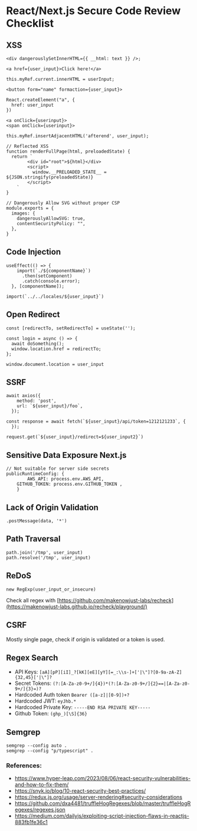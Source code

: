 # React/Next.js Secure Code Review Checklist

## XSS

```
<div dangerouslySetInnerHTML={{ __html: text }} />;
```

```
<a href={user_input}>Click here!</a>
```

```
this.myRef.current.innerHTML = userInput;
```

```
<button form="name" formaction={user_input}>
```

```
React.createElement("a", {
  href: user_input
})
```

```
<a onClick={userinput}>
<span onClick={userinput}>
```

```
this.myRef.insertAdjacentHTML('afterend', user_input);
```

```
// Reflected XSS
function renderFullPage(html, preloadedState) {
  return `
        <div id="root">${html}</div>
        <script>
          window.__PRELOADED_STATE__ = ${JSON.stringify(preloadedState)}
        </script>
    `
}
```

```
// Dangerously Allow SVG without proper CSP 
module.exports = {
  images: {
    dangerouslyAllowSVG: true,
    contentSecurityPolicy: "",
  },
}
```


## Code Injection

```
useEffect(() => {
    import(`./${componentName}`)
      .then(setComponent)
      .catch(console.error);
  }, [componentName]);
```

```
import(`../../locales/${user_input}`)
```

## Open Redirect

```
const [redirectTo, setRedirectTo] = useState('');

const login = async () => {
  await doSomething();
  window.location.href = redirectTo;
};
```

```
window.document.location = user_input
```

## SSRF

```
await axios({
    method: 'post',
    url: `${user_input}/foo`,
  });

```

```
const response = await fetch(`${user_input}/api/token=1212121233`, {
  });
```

```
request.get(`${user_input}/redirect=${user_input2}`)
```

## Sensitive Data Exposure Next.js

```
// Not suitable for server side secrets
publicRuntimeConfig: {
		AWS_API: process.env.AWS_API,
    GITHUB_TOKEN: process.env.GITHUB_TOKEN ,
	}
```

## Lack of Origin Validation

```
.postMessage(data, '*')
```

## Path Traversal

```
path.join('/tmp', user_input)
path.resolve('/tmp', user_input)
```

## ReDoS

```
new RegExp(user_input_or_insecure)
```

Check all regex with [https://github.com/makenowjust-labs/recheck](https://makenowjust-labs.github.io/recheck/playground/)

## CSRF

Mostly single page, check if origin is validated or a token is used.

## Regex Search

- API Keys: `[aA][pP][iI]_?[kK][eE][yY][=_:\\s-]+['|\"]?[0-9a-zA-Z]{32,45}['|\"]?`
- Secret Tokens: `(?:[A-Za-z0-9+/]{4})*(?:[A-Za-z0-9+/]{2}==|[A-Za-z0-9+/]{3}=)?`
- Hardcoded Auth token `Bearer ([a-z]|[0-9])+? `
- Hardcoded JWT: `eyJhb.*`
- Hardcoded Private Key: `-----END RSA PRIVATE KEY-----`
- Github Token: `(ghp_)[\S]{36}`

## Semgrep

```
semgrep --config auto .
semgrep --config "p/typescript" .
```

### References:

- https://www.hyper-leap.com/2023/08/06/react-security-vulnerabilities-and-how-to-fix-them/
- https://snyk.io/blog/10-react-security-best-practices/
- https://redux.js.org/usage/server-rendering#security-considerations
- https://github.com/dxa4481/truffleHogRegexes/blob/master/truffleHogRegexes/regexes.json
- https://medium.com/dailyjs/exploiting-script-injection-flaws-in-reactjs-883fb1fe36c1
